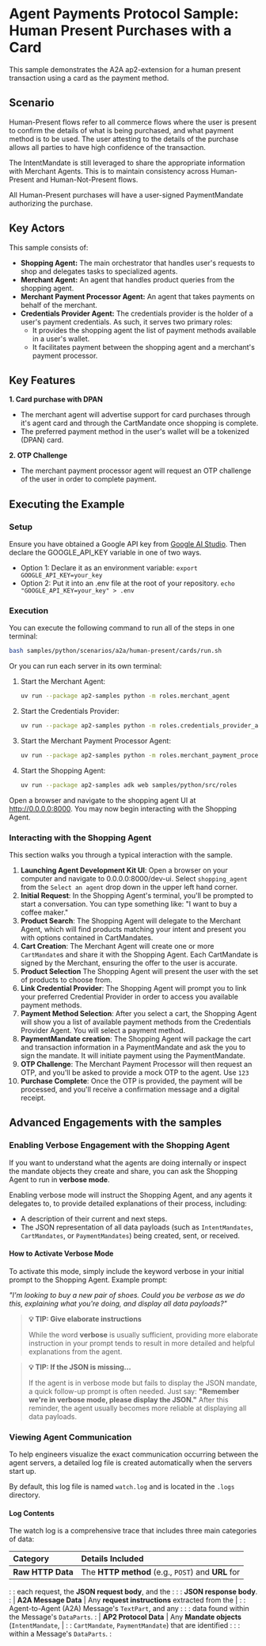 # Agent Payments Protocol Sample: Human Present Purchases with a Card

This sample demonstrates the A2A ap2-extension for a human present transaction
using a card as the payment method.

## Scenario

Human-Present flows refer to all commerce flows where the user is present to
confirm the details of what is being purchased, and what payment method is to be
used. The user attesting to the details of the purchase allows all parties to
have high confidence of the transaction.

The IntentMandate is still leveraged to share the appropriate information with
Merchant Agents. This is to maintain consistency across Human-Present and
Human-Not-Present flows.

All Human-Present purchases will have a user-signed PaymentMandate authorizing
the purchase.

## Key Actors

This sample consists of:

*   **Shopping Agent:** The main orchestrator that handles user's requests to
    shop and delegates tasks to specialized agents.
*   **Merchant Agent:** An agent that handles product queries from the shopping
    agent.
*   **Merchant Payment Processor Agent:** An agent that takes payments on behalf
    of the merchant.
*   **Credentials Provider Agent:** The credentials provider is the holder of a
    user's payment credentials. As such, it serves two primary roles:
    *   It provides the shopping agent the list of payment methods available in
        a user's wallet.
    *   It facilitates payment between the shopping agent and a merchant's
        payment processor.

## Key Features

**1. Card purchase with DPAN**

*   The merchant agent will advertise support for card purchases through it's
    agent card and through the CartMandate once shopping is complete.
*   The preferred payment method in the user's wallet will be a tokenized (DPAN)
    card.

**2. OTP Challenge**

*   The merchant payment processor agent will request an OTP challenge of the
    user in order to complete payment.

## Executing the Example

### Setup

Ensure you have obtained a Google API key from
[Google AI Studio](https://aistudio.google.com/apikey). Then declare the
GOOGLE_API_KEY variable in one of two ways.

*   Option 1: Declare it as an environment variable: `export
    GOOGLE_API_KEY=your_key`
*   Option 2: Put it into an .env file at the root of your repository. `echo
    "GOOGLE_API_KEY=your_key" > .env`

### Execution

You can execute the following command to run all of the steps in one terminal:

```sh
bash samples/python/scenarios/a2a/human-present/cards/run.sh
```

Or you can run each server in its own terminal:

1.  Start the Merchant Agent:

    ```sh
    uv run --package ap2-samples python -m roles.merchant_agent
    ```

2.  Start the Credentials Provider:

    ```sh
    uv run --package ap2-samples python -m roles.credentials_provider_agent
    ```

3.  Start the Merchant Payment Processor Agent:

    ```sh
    uv run --package ap2-samples python -m roles.merchant_payment_processor_agent
    ```

4.  Start the Shopping Agent:

    ```sh
    uv run --package ap2-samples adk web samples/python/src/roles
    ```

Open a browser and navigate to the shopping agent UI at http://0.0.0.0:8000. You
may now begin interacting with the Shopping Agent.

### Interacting with the Shopping Agent

This section walks you through a typical interaction with the sample.

1.  **Launching Agent Development Kit UI**: Open a browser on your computer and
    navigate to 0.0.0.0:8000/dev-ui. Select `shopping_agent` from the `Select an
    agent` drop down in the upper left hand corner.
1.  **Initial Request**: In the Shopping Agent's terminal, you'll be prompted to
    start a conversation. You can type something like: "I want to buy a coffee
    maker."
1.  **Product Search**: The Shopping Agent will delegate to the Merchant Agent,
    which will find products matching your intent and present you with options
    contained in CartMandates.
1.  **Cart Creation**: The Merchant Agent will create one or more `CartMandate`s
    and share it with the Shopping Agent. Each CartMandate is signed by the
    Merchant, ensuring the offer to the user is accurate.
1.  **Product Selection** The Shopping Agent will present the user with the set
    of products to choose from.
1.  **Link Credential Provider**: The Shopping Agent will prompt you to link
    your preferred Credential Provider in order to access you available payment
    methods.
1.  **Payment Method Selection**: After you select a cart, the Shopping Agent
    will show you a list of available payment methods from the Credentials
    Provider Agent. You will select a payment method.
1.  **PaymentMandate creation**: The Shopping Agent will package the cart and
    transaction information in a PaymentMandate and ask the you to sign the
    mandate. It will initiate payment using the PaymentMandate.
1.  **OTP Challenge**: The Merchant Payment Processor will then request an OTP,
    and you'll be asked to provide a mock OTP to the agent. Use `123`
1.  **Purchase Complete**: Once the OTP is provided, the payment will be
    processed, and you'll receive a confirmation message and a digital receipt.

## Advanced Engagements with the samples

### Enabling Verbose Engagement with the Shopping Agent

If you want to understand what the agents are doing internally or inspect the
mandate objects they create and share, you can ask the Shopping Agent to run in
**verbose mode**.

Enabling verbose mode will instruct the Shopping Agent, and any agents it
delegates to, to provide detailed explanations of their process, including:

*   A description of their current and next steps.
*   The JSON representation of all data payloads (such as `IntentMandates`,
    `CartMandates`, or `PaymentMandates`) being created, sent, or received.

#### How to Activate Verbose Mode

To activate this mode, simply include the keyword verbose in your initial prompt
to the Shopping Agent. Example prompt:

*"I'm looking to buy a new pair of shoes. Could you be verbose as we do this,
explaining what you're doing, and display all data payloads?"*

> **💡 TIP: Give elaborate instructions**
>
> While the word **verbose** is usually sufficient, providing more elaborate
> instruction in your prompt tends to result in more detailed and helpful
> explanations from the agent.

> **💡 TIP: If the JSON is missing...**
>
> If the agent is in verbose mode but fails to display the JSON mandate, a quick
> follow-up prompt is often needed. Just say: **"Remember we're in verbose mode,
> please display the JSON."** After this reminder, the agent usually becomes
> more reliable at displaying all data payloads.

### Viewing Agent Communication

To help engineers visualize the exact communication occurring between the agent
servers, a detailed log file is created automatically when the servers start up.

By default, this log file is named `watch.log` and is located in the `.logs`
directory.

#### Log Contents

The watch log is a comprehensive trace that includes three main categories of
data:

| Category              | Details Included                                     |
| :-------------------- | :--------------------------------------------------- |
| **Raw HTTP Data**     | The **HTTP method** (e.g., `POST`) and **URL** for   |
:                       : each request, the **JSON request body**, and the :
:                       : **JSON response body**.                              :
| **A2A Message Data**  | Any **request instructions** extracted from the      |
:                       : Agent-to-Agent (A2A) Message's `TextPart`, and any   :
:                       : data found within the Message's `DataParts`.         :
| **AP2 Protocol Data** | Any **Mandate objects** (`IntentMandate`,            |
:                       : `CartMandate`, `PaymentMandate`) that are identified :
:                       : within a Message's `DataParts`.                      :
